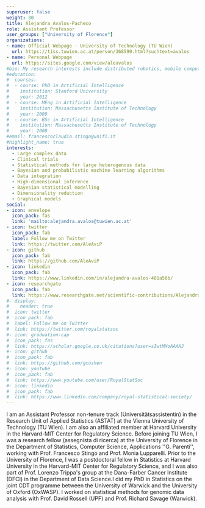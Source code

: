 ```yaml
---
superuser: false
weight: 30
title: Alejandra Avalos-Pacheco
role: Assistant Professor
user_groups: ["University of Florence"]
organizations:
- name: Official Webpage - University of Technology (TU Wien)
  url: https://tiss.tuwien.ac.at/person/368599.html?suchtext=avalos
- name: Personal Webpage
  url: https://sites.google.com/view/aleavalos
#bio: My research interests include distributed robotics, mobile computing and programmable matter.
#education:
#  courses:
#  - course: PhD in Artificial Intelligence
#    institution: Stanford University
#    year: 2012
#  - course: MEng in Artificial Intelligence
#    institution: Massachusetts Institute of Technology
#    year: 2009
#  - course: BSc in Artificial Intelligence
#    institution: Massachusetts Institute of Technology
#    year: 2008
#email: francescoclaudio.stingo@unifi.it
#highlight_name: true
interests:
  - Large complex data
  - Clinical trials
  - Statistical methods for large heterogenous data
  - Bayesian and probabilistic machine learning algorithms
  - Data integration
  - High-dimensional inference
  - Bayesian statistical modelling
  - Dimensionality reduction
  - Graphical models
social:
- icon: envelope
  icon_pack: fas
  link: 'mailto:alejandra.avalos@tuwien.ac.at'
- icon: twitter
  icon_pack: fab
  label: Follow me on Twitter
  link: https://twitter.com/AleAviP
- icon: github
  icon_pack: fab
  link: https://github.com/AleAviP
- icon: linkedin
  icon_pack: fab
  link: https://www.linkedin.com/in/alejandra-avalos-401a56b/
- icon: researchgate
  icon_pack: fab
  link: https://www.researchgate.net/scientific-contributions/Alejandra-Avalos-Pacheco-2179974193
#- display:
#    header: true
#  icon: twitter
#  icon_pack: fab
#  label: Follow me on Twitter
#  link: https://twitter.com/royalstatsoc
#- icon: graduation-cap
#  icon_pack: fas
#  link: https://scholar.google.co.uk/citations?user=sIwtMXoAAAAJ
#- icon: github
#  icon_pack: fab
#  link: https://github.com/gcushen
#- icon: youtube
#  icon_pack: fab
#  link: https://www.youtube.com/user/RoyalStatSoc
#- icon: linkedin
#  icon_pack: fab
#  link: https://www.linkedin.com/company/royal-statistical-society/
---
```


I am an Assistant Professor non-tenure track (Universitätsassistentin) in the Research Unit of Applied Statistics (ASTAT) at the Vienna University of Technology (TU Wien). I am also an affiliated member at Harvard University in the Harvard-MIT Center for Regulatory Science. Before joining TU Wien, I was a research fellow (assegnista di ricerca) at the University of Florence in the Department of Statistics, Computer Science, Applications ''G. Parenti'', working with Prof. Francesco Stingo and Prof. Monia Lupparelli. Prior to the University of Florence, I was a postdoctoral fellow in Statistics at Harvard University in the Harvard-MIT Center for Regulatory Science, and I was also part of Prof. Lorenzo Trippa's group at the Dana-Farber Cancer Institute (DFCI) in the Department of Data Science.I did my PhD in Statistics on the joint CDT programme between the University of Warwick and the University of Oxford (OxWASP). I worked on statistical methods for genomic data analysis with Prof. David Rossell (UPF) and Prof. Richard Savage (Warwick). 

